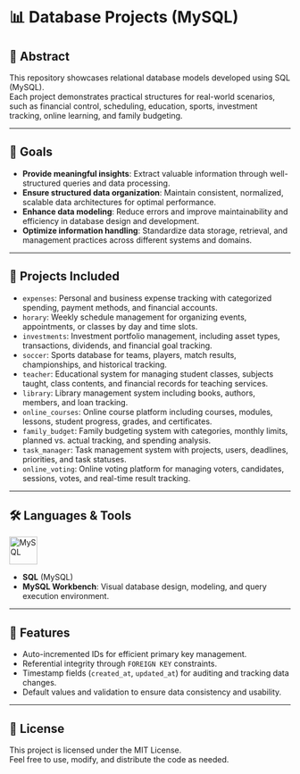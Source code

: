 # 📊 Database Projects (MySQL)

## 📌 Abstract
This repository showcases relational database models developed using SQL (MySQL).  
Each project demonstrates practical structures for real-world scenarios, such as financial control, scheduling, education, sports, investment tracking, online learning, and family budgeting.

---

## 🎯 Goals
- **Provide meaningful insights**: Extract valuable information through well-structured queries and data processing.
- **Ensure structured data organization**: Maintain consistent, normalized, scalable data architectures for optimal performance.
- **Enhance data modeling**: Reduce errors and improve maintainability and efficiency in database design and development.
- **Optimize information handling**: Standardize data storage, retrieval, and management practices across different systems and domains.

---

## 📁 Projects Included
- `expenses`: Personal and business expense tracking with categorized spending, payment methods, and financial accounts.
- `horary`: Weekly schedule management for organizing events, appointments, or classes by day and time slots.
- `investments`: Investment portfolio management, including asset types, transactions, dividends, and financial goal tracking.
- `soccer`: Sports database for teams, players, match results, championships, and historical tracking.
- `teacher`: Educational system for managing student classes, subjects taught, class contents, and financial records for teaching services.
- `library`: Library management system including books, authors, members, and loan tracking.
- `online_courses`: Online course platform including courses, modules, lessons, student progress, grades, and certificates.
- `family_budget`: Family budgeting system with categories, monthly limits, planned vs. actual tracking, and spending analysis.
- `task_manager`: Task management system with projects, users, deadlines, priorities, and task statuses.
- `online_voting`: Online voting platform for managing voters, candidates, sessions, votes, and real-time result tracking.

---

## 🛠️ Languages & Tools
<div style="display: inline_block">
  <img align="top" alt="MySQL" height="50" width="50" src="https://cdn.jsdelivr.net/gh/devicons/devicon/icons/mysql/mysql-original.svg" />
</div>

- **SQL** (MySQL)
- **MySQL Workbench**: Visual database design, modeling, and query execution environment.

---

## 🚀 Features
- Auto-incremented IDs for efficient primary key management.
- Referential integrity through `FOREIGN KEY` constraints.
- Timestamp fields (`created_at`, `updated_at`) for auditing and tracking data changes.
- Default values and validation to ensure data consistency and usability.

---

## 📜 License
This project is licensed under the MIT License.  
Feel free to use, modify, and distribute the code as needed.
